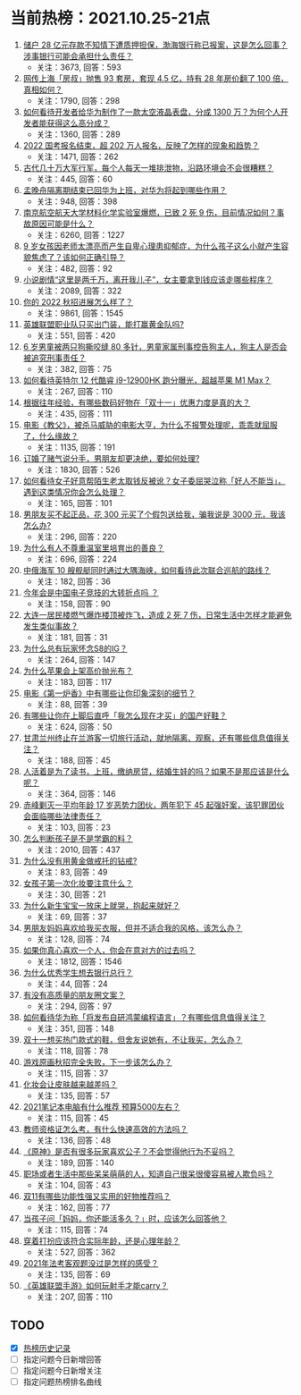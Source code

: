 # 当前热榜：2021.10.25-21点
1. [储户 28 亿元存款不知情下遭质押担保，渤海银行称已报案，这是怎么回事？涉事银行可能会承担什么责任？](https://www.zhihu.com/question/494180173)
    * 关注：3673, 回答：593
2. [网传上海「房叔」抛售 93 套房，套现 4.5 亿，持有 28 年房价翻了 100 倍，真相如何？](https://www.zhihu.com/question/494337815)
    * 关注：1790, 回答：298
3. [如何看待开发者给华为制作了一款太空液晶表盘，分成 1300 万？为何个人开发者能获得这么高分成？](https://www.zhihu.com/question/494016726)
    * 关注：1360, 回答：289
4. [2022 国考报名结束，超 202 万人报名，反映了怎样的现象和趋势？](https://www.zhihu.com/question/494273024)
    * 关注：1471, 回答：262
5. [古代几十万大军行军，每个人每天一堆排泄物，沿路环境会不会很糟糕？](https://www.zhihu.com/question/493053728)
    * 关注：445, 回答：60
6. [孟晚舟隔离期结束已回华为上班，对华为将起到哪些作用？](https://www.zhihu.com/question/494409602)
    * 关注：948, 回答：398
7. [南京航空航天大学材料化学实验室爆燃，已致 2 死 9 伤，目前情况如何？事故原因可能是什么？](https://www.zhihu.com/question/494272679)
    * 关注：6260, 回答：1227
8. [9 岁女孩因老师太漂亮而产生自卑心理患抑郁症，为什么孩子这么小就产生容貌焦虑了？该如何正确引导？](https://www.zhihu.com/question/493870394)
    * 关注：482, 回答：92
9. [小说剧情“这里是两千万，离开我儿子”，女主要拿到钱应该走哪些程序？](https://www.zhihu.com/question/424236798)
    * 关注：2089, 回答：322
10. [你的 2022 秋招进展怎么样了？](https://www.zhihu.com/question/351714717)
    * 关注：9861, 回答：1545
11. [英雄联盟职业队只买出门装，能打赢黄金队吗?](https://www.zhihu.com/question/481635969)
    * 关注：551, 回答：420
12. [6 岁男童被两只狗撕咬缝 80 多针，男童家属刑事控告狗主人，狗主人是否会被追究刑事责任？](https://www.zhihu.com/question/494363813)
    * 关注：382, 回答：75
13. [如何看待英特尔 12 代酷睿 i9-12900HK 跑分曝光，超越苹果 M1 Max？](https://www.zhihu.com/question/494288656)
    * 关注：267, 回答：110
14. [根据往年经验，有哪些数码好物在「双十一」优惠力度是真的大？](https://www.zhihu.com/question/492100572)
    * 关注：435, 回答：111
15. [电影《教父》，被杀马威胁的电影大亨，为什么不报警处理呢，乖乖就屈服了，什么缘故？](https://www.zhihu.com/question/333669386)
    * 关注：1135, 回答：191
16. [订婚了赌气说分手，男朋友却更决绝，要如何处理?](https://www.zhihu.com/question/492924029)
    * 关注：1830, 回答：526
17. [如何看待女子好意帮陌生老太取钱反被讹？女子委屈哭泣称「好人不能当」，遇到这类情况你会怎么处理？](https://www.zhihu.com/question/493686349)
    * 关注：165, 回答：101
18. [男朋友买不起正品，花 300 元买了个假包送给我，骗我说是 3000 元，我该怎么办?](https://www.zhihu.com/question/493534303)
    * 关注：296, 回答：220
19. [为什么有人不尊重温室里培育出的善良？](https://www.zhihu.com/question/487757273)
    * 关注：696, 回答：224
20. [中俄海军 10 艘舰艇同时通过大隅海峡，如何看待此次联合巡航的路线？](https://www.zhihu.com/question/494198611)
    * 关注：182, 回答：36
21. [今年会是中国电子竞技的大转折点吗 ？](https://www.zhihu.com/question/493010905)
    * 关注：158, 回答：90
22. [大连一居民楼燃气爆炸楼顶被炸飞，造成 2 死 7 伤，日常生活中怎样才能避免发生类似事故？](https://www.zhihu.com/question/494212593)
    * 关注：181, 回答：31
23. [为什么总有玩家怀念S8的IG？](https://www.zhihu.com/question/493494356)
    * 关注：264, 回答：147
24. [为什么苹果会上架高价抛光布？](https://www.zhihu.com/question/493612511)
    * 关注：183, 回答：117
25. [电影《第一炉香》中有哪些让你印象深刻的细节？](https://www.zhihu.com/question/493797121)
    * 关注：88, 回答：39
26. [有哪些让你在上脚后直呼「我怎么现在才买」的国产好鞋？](https://www.zhihu.com/question/493294190)
    * 关注：624, 回答：50
27. [甘肃兰州终止在兰游客一切旅行活动，就地隔离、观察，还有哪些信息值得关注？](https://www.zhihu.com/question/494214305)
    * 关注：188, 回答：45
28. [人活着是为了读书，上班，缴纳房贷，结婚生娃的吗？如果不是那应该是什么呢？](https://www.zhihu.com/question/493899537)
    * 关注：364, 回答：146
29. [赤峰剿灭一平均年龄 17 岁恶势力团伙，两年犯下 45 起强奸案，该犯罪团伙会面临哪些法律责任？](https://www.zhihu.com/question/494390841)
    * 关注：103, 回答：23
30. [怎么判断孩子是不是学霸的料？](https://www.zhihu.com/question/487414207)
    * 关注：2010, 回答：437
31. [为什么没有用黄金做戒托的钻戒?](https://www.zhihu.com/question/492875635)
    * 关注：83, 回答：49
32. [女孩子第一次化妆要注意什么？](https://www.zhihu.com/question/494177644)
    * 关注：30, 回答：21
33. [为什么新生宝宝一放床上就哭，抱起来就好？](https://www.zhihu.com/question/489585188)
    * 关注：69, 回答：37
34. [男朋友妈妈喜欢给我买衣服，但并不适合我的风格，该怎么办？](https://www.zhihu.com/question/493181969)
    * 关注：128, 回答：74
35. [如果你真心喜欢一个人，你会在意对方的过去吗？](https://www.zhihu.com/question/483122732)
    * 关注：1812, 回答：1546
36. [为什么优秀学生想去银行总行？](https://www.zhihu.com/question/493553757)
    * 关注：44, 回答：24
37. [有没有高质量的朋友圈文案？](https://www.zhihu.com/question/482035664)
    * 关注：294, 回答：97
38. [如何看待华为称「将发布自研鸿蒙编程语言」？有哪些信息值得关注？](https://www.zhihu.com/question/493905868)
    * 关注：351, 回答：148
39. [双十一想买热门款式的鞋，但舍友说她有，不让我买，怎么办？](https://www.zhihu.com/question/493054403)
    * 关注：118, 回答：78
40. [游戏原画秋招完全失败，下一步该怎么办？](https://www.zhihu.com/question/494000260)
    * 关注：115, 回答：37
41. [化妆会让皮肤越来越差吗？](https://www.zhihu.com/question/493601147)
    * 关注：135, 回答：57
42. [2021笔记本电脑有什么推荐 预算5000左右？](https://www.zhihu.com/question/439802169)
    * 关注：115, 回答：45
43. [教师资格证怎么考，有什么快速高效的方法吗？](https://www.zhihu.com/question/493223971)
    * 关注：136, 回答：48
44. [《原神》是否有很多玩家喜欢公子？不会觉得他行为不妥吗？](https://www.zhihu.com/question/455181191)
    * 关注：189, 回答：140
45. [职场或者生活中那些呆呆萌萌的人，知道自己很呆很傻容易被人欺负吗？](https://www.zhihu.com/question/482961753)
    * 关注：104, 回答：43
46. [双11有哪些功能性强又实用的好物推荐吗？](https://www.zhihu.com/question/494264508)
    * 关注：162, 回答：77
47. [当孩子问「妈妈，你还能活多久？」时，应该怎么回答他？](https://www.zhihu.com/question/462157215)
    * 关注：115, 回答：74
48. [穿着打扮应该符合实际年龄，还是心理年龄？](https://www.zhihu.com/question/493546906)
    * 关注：527, 回答：362
49. [2021年法考客观题没过是怎样的感受？](https://www.zhihu.com/question/494327470)
    * 关注：135, 回答：69
50. [《英雄联盟手游》如何玩射手才能carry？](https://www.zhihu.com/question/492117514)
    * 关注：207, 回答：110
## TODO
* [x] [热榜历史记录](hot_history/AllHot.md)
* [ ] 指定问题今日新增回答
* [ ] 指定问题今日新增关注
* [ ] 指定问题热榜排名曲线
